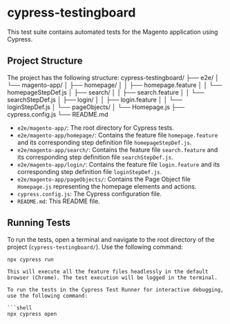 # cypress-testingboard

This test suite contains automated tests for the Magento application using Cypress.

## Project Structure

The project has the following structure:
cypress-testingboard/
├── e2e/
│   └── magento-app/
│       ├── homepage/
│       │   ├── homepage.feature
│       │   └── homepageStepDef.js
│       ├── search/
│       │   ├── search.feature
│       │   └── searchStepDef.js
│       ├── login/
│       │   ├── login.feature
│       │   └── loginStepDef.js
│       └── pageObjects/
│           └── Homepage.js
├── cypress.config.js
└── README.md



- `e2e/magento-app/`: The root directory for Cypress tests.
- `e2e/magento-app/homepage/`: Contains the feature file `homepage.feature` and its corresponding step definition file `homepageStepDef.js`.
- `e2e/magento-app/search/`: Contains the feature file `search.feature` and its corresponding step definition file `searchStepDef.js`.
- `e2e/magento-app/login/`: Contains the feature file `login.feature` and its corresponding step definition file `loginStepDef.js`.
- `e2e/magento-app/pageObjects/`: Contains the Page Object file `Homepage.js` representing the homepage elements and actions.
- `cypress.config.js`: The Cypress configuration file.
- `README.md`: This README file.

## Running Tests

To run the tests, open a terminal and navigate to the root directory of the project (`cypress-testingboard/`). Use the following command:

```shell
npx cypress run

This will execute all the feature files headlessly in the default browser (Chrome). The test execution will be logged in the terminal.

To run the tests in the Cypress Test Runner for interactive debugging, use the following command:

```shell
npx cypress open
